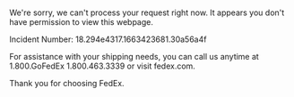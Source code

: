  	


 	

We're sorry, we can't process your request right now. It appears you don't have permission to view this webpage.


Incident Number: 18.294e4317.1663423681.30a56a4f





For assistance with your shipping needs, you can call us anytime at 1.800.GoFedEx 1.800.463.3339 or visit fedex.com.




Thank you for choosing FedEx.